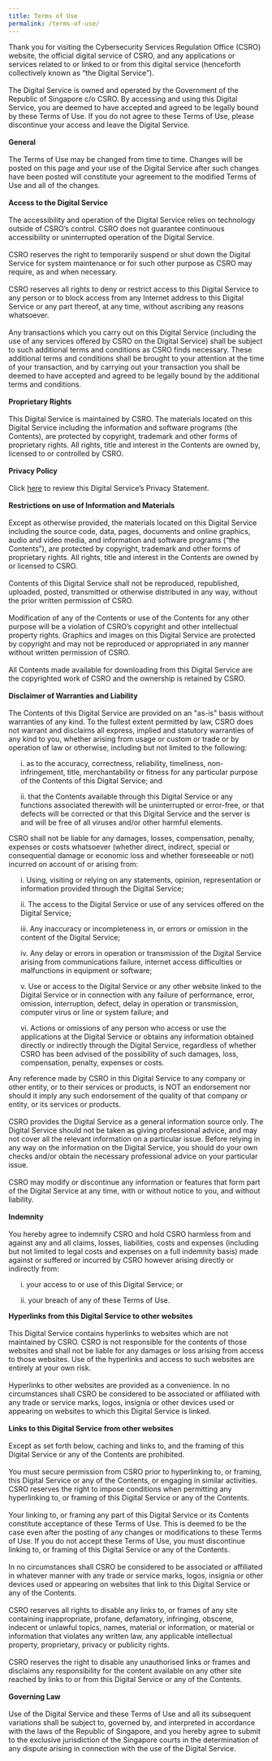 ```yaml
---
title: Terms of Use
permalink: /terms-of-use/
---
```

Thank you for visiting the Cybersecurity Services Regulation Office (CSRO) website, the official digital service of CSRO, and any applications or services related to or linked to   or from this digital service (henceforth collectively known as “the Digital Service”).
<br><br>The Digital Service is owned and operated by the Government of the Republic of Singapore c/o CSRO. By accessing and using this Digital Service, you are deemed to have accepted and agreed to be legally bound by these Terms of Use. If you do not agree to these Terms of Use, please discontinue your access and leave the Digital Service.
<br><br><b>General</b>
<br><br>The Terms of Use may be changed from time to time. Changes will be posted on this page and your use of the Digital Service after such changes have been posted will constitute your agreement to the modified Terms of Use and all of the changes.
<br><br><b>Access to the Digital Service</b>
<br><br>The accessibility and operation of the Digital Service relies on technology outside of CSRO’s control. CSRO does not guarantee continuous accessibility or uninterrupted operation of the Digital Service.
<br><br>CSRO reserves the right to temporarily suspend or shut down the Digital Service for system maintenance or for such other purpose as CSRO may require, as and when necessary.
<br><br>CSRO reserves all rights to deny or restrict access to this Digital Service to any person or to block access from any Internet address to this Digital Service or any part thereof, at any time, without ascribing any reasons whatsoever. 
<br><br>Any transactions which you carry out on this Digital Service (including the use of any services offered by CSRO on the Digital Service) shall be subject to such additional terms and conditions as CSRO finds necessary. These additional terms and conditions shall be brought to your attention at the time of your transaction, and by carrying out your transaction you shall be deemed to have accepted and agreed to be legally bound by the additional terms and conditions.
<br><br><b>Proprietary Rights</b>
<br><br>This Digital Service is maintained by CSRO. The materials located on this Digital Service including the information and software programs (the Contents), are protected by copyright, trademark and other forms of proprietary rights. All rights, title and interest in the Contents are owned by, licensed to or controlled by CSRO.
<br><br><b>Privacy Policy</b>
<br><br>Click <a href="/privacy/">here</a> to review this Digital Service’s Privacy Statement.
<br><br><b>Restrictions on use of Information and Materials</b>
<br><br>Except as otherwise provided, the materials located on this Digital Service including the source code, data, pages, documents and online graphics, audio and video media, and information and   software programs (“the Contents”), are protected by copyright, trademark and other forms of proprietary rights. All rights, title and interest in the Contents are owned by or licensed to CSRO.
<br><br>Contents of this Digital Service shall not be reproduced, republished, uploaded, posted, transmitted or otherwise distributed in any way, without the prior written permission of CSRO.
<br><br>Modification of any of the Contents or use of the Contents for any other purpose will be a violation of CSRO’s copyright and other intellectual property rights. Graphics and images on this Digital Service are protected by copyright and may not be reproduced or appropriated in any manner without written permission of CSRO.
<br><br>All Contents made available for downloading from this Digital Service are the copyrighted work of CSRO and the ownership is retained by CSRO.
<br><br><b>Disclaimer of Warranties and Liability</b>
<br><br>The Contents of this Digital Service are provided on an "as-is" basis without warranties of any kind. To the fullest extent permitted by law, CSRO does not warrant and disclaims all express, implied and statutory warranties of any kind to you, whether arising from usage or custom or trade or by operation of law or otherwise, including but not limited to the following:
<ol>i. as to the accuracy, correctness, reliability, timeliness, non-infringement, title, merchantability or fitness for any particular purpose of the Contents of this Digital Service; and</ol>
<ol>ii. that the Contents available through this Digital Service or any functions associated therewith will be uninterrupted or error-free, or that defects will be corrected or that this Digital Service and the server is and will be free of all viruses and/or other harmful elements.</ol>
CSRO shall not be liable for any damages, losses, compensation, penalty, expenses or costs whatsoever (whether direct, indirect, special or consequential damage or economic loss and whether foreseeable or not) incurred on account of or arising from:
<ol>i. Using, visiting or relying on any statements, opinion, representation or information provided through the Digital Service;</ol>
<ol>ii. The access to the Digital Service or use of any services offered on the Digital Service;</ol>
<ol>iii. Any inaccuracy or incompleteness in, or errors or omission in the content of the Digital Service;</ol>
<ol>iv. Any delay or errors in operation or transmission of the Digital Service arising from communications failure, internet access difficulties or malfunctions in equipment or software;</ol>
<ol>v. Use or access to the Digital Service or any other website linked to the Digital Service or in connection with any failure of performance, error, omission, interruption, defect, delay in operation or transmission, computer virus or line or system failure; and</ol>
<ol>vi. Actions or omissions of any person who access or use the applications at the Digital Service or obtains any information obtained directly or indirectly through the Digital Service, regardless of whether CSRO has been advised of the possibility of such damages, loss, compensation, penalty, expenses or costs.</ol>
Any reference made by CSRO in this Digital Service to any company or other entity, or to their services or products, is NOT an endorsement nor should it imply any such endorsement of the quality of that company or entity, or its services or products.
<br><br>CSRO provides the Digital Service as a general information source only. The Digital Service should not be taken as giving professional advice, and may not cover all the relevant information on a particular issue. Before relying in any way on the information on the Digital Service, you should do your own checks and/or obtain the necessary professional advice on your particular issue.
<br><br>CSRO may modify or discontinue any information or features that form part of the Digital Service at any time, with or without notice to you, and without liability.
<br><br><b>Indemnity</b>
<br><br>You hereby agree to indemnify CSRO and hold CSRO harmless from and against any and all claims, losses, liabilities, costs and expenses (including but not limited to legal costs and expenses on a full indemnity basis) made against or suffered or incurred by CSRO however arising directly or indirectly from:
<ol>i. your access to or use of this Digital Service; or</ol>
<ol>ii. your breach of any of these Terms of Use.</ol>
<b>Hyperlinks from this Digital Service to other websites</b>
<br><br>This Digital Service contains hyperlinks to websites which are not maintained by CSRO. CSRO is not responsible for the contents of those websites and shall not be liable for any damages or loss arising from access to those websites. Use of the hyperlinks and access to such websites are entirely at your own risk.
<br><br>Hyperlinks to other websites are provided as a convenience. In no circumstances shall CSRO be considered to be associated or affiliated with any trade or service marks, logos, insignia or other devices used or appearing on websites to which this Digital Service is linked.
<br><br><b>Links to this Digital Service from other websites</b>
<br><br>Except as set forth below, caching and links to, and the framing of this Digital Service or any of the Contents are prohibited.
<br><br>You must secure permission from CSRO prior to hyperlinking to, or framing, this Digital Service or any of the Contents, or engaging in similar activities. CSRO reserves the right to impose conditions when permitting any hyperlinking to, or framing of this Digital Service or any of the Contents.
<br><br>Your linking to, or framing any part of this Digital Service or its Contents constitute acceptance of these Terms of Use. This is deemed to be the case even after the posting of any changes or modifications to these Terms of Use. If you do not accept these Terms of Use, you must discontinue linking to, or framing of this Digital Service or any of the Contents.
<br><br>In no circumstances shall CSRO be considered to be associated or affiliated in whatever manner with any trade or service marks, logos, insignia or other devices used or appearing on websites that link to this Digital Service or any of the Contents.
<br><br>CSRO reserves all rights to disable any links to, or frames of any site containing inappropriate, profane, defamatory, infringing, obscene, indecent or unlawful topics, names, material or information, or material or information that violates any written law, any applicable intellectual property, proprietary, privacy or publicity rights.
<br><br>CSRO reserves the right to disable any unauthorised links or frames and disclaims any responsibility for the content available on any other site reached by links to or from this Digital Service or any of the Contents.
<br><br><b>Governing Law</b>
<br><br>Use of the Digital Service and these Terms of Use and all its subsequent variations shall be subject to, governed by, and interpreted in accordance with the laws of the Republic of Singapore, and you hereby agree to submit to the exclusive jurisdiction of the Singapore courts in the determination of any dispute arising in connection with the use of the Digital Service.